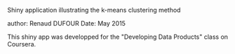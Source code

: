 Shiny application illustrating the k-means clustering method

author: Renaud DUFOUR
Date: May 2015

This shiny app was developped for the "Developing Data Products"
class on Coursera.
